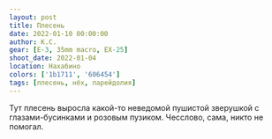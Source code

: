 ```yaml
---
layout: post
title: Плесень
date: 2022-01-10 00:00:00
author: К.С.
gear: [E-3, 35mm macro, EX-25]
shoot_date: 2022-01-04
location: Нахабино
colors: ['1b1711', '606454']
tags: [плесень, нёх, парейдолия]
---
```

Тут плесень выросла какой-то неведомой пушистой зверушкой с глазами-бусинками и розовым пузиком. Чесслово, сама, никто не помогал.
